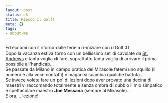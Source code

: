 ```yaml
--- 
layout: post
status: ok
title: Riecco il Golf!
meta: {}
tags: 
- about-me
---
```

Ed eccomi con il ritorno dalle ferie a ri-iniziare con il Golf :D  
Dopo la vacanza estiva torno con un bellissimo set di cavolate da [St. Andrews](http://www.standrews.org.uk/) e tanta voglia di fare, soprattutto tanta voglia di arrivare il prima possibile all'handicap...  
Se passate da Milano in campo pratica del Mirasole fatemi uno squillo (il numero è alla voce contatti) e magari si scambia qualche battuta...  
Se invece volete fare un po' di lezioni dopo aver provato una decina di maestri vi raccomando totalmente e senza ombra di dubbio il mio simpatico e spettacolare maestro **Joe Messana** (sempre al Mirasole)...  
E ora.... lezione! 
